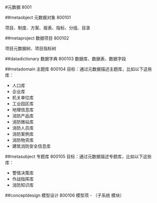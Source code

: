 #元数据 8001

##metaobject 元数据对象 800101

项目、制度、方案、报表、指标、分组、目录

##metaproject 数据项目 800102

项目元数据树、项目指标树

##datadictionary 数据字典 800103
数据库、数据表、数据字段

##metadomain 主题库 800104
目标：通过元数据描述主题库，比如以下这些库：
<ul>
    <li>人口库</li>
    <li>企业库</li>
    <li>机关单位库</li>
    <li>工业园区库</li>
    <li>地理信息库</li>
    <li>消防产品库</li>
    <li>消防微站库</li>
    <li>消防人员库</li>
    <li>消防案例库</li>
    <li>消防物资库</li>
    <li>建筑消防安全信息库</li>
</ul>

##metasubject 专题库 800105
目标：通过元数据描述专题库，比如以下这些库：
<ul>
    <li>警情决策库</li>
    <li>作战指挥库</li>
    <li>消防知识库</li>
</ul>

##conceptdesign 模型设计 800106
模型项 - （子系统 模块）
